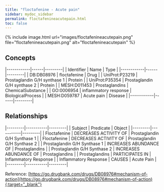 ```yaml
---
title: "floctafenine - Acute pain"
sidebar: mydoc_sidebar
permalink: floctafenineacutepain.html
toc: false 
---
```


{% include image.html url="images/floctafenineacutepain.png" file="floctafenineacutepain.png" alt="floctafenineacutepain" %}

## Concepts

|------------|------|---------|
| Identifier | Name | Type    |
|------------|------|---------|
| DB:DB08976 | floctafenine | Drug |
| UniProt:P23219 | Prostaglandin G/H synthase 1 | Protein |
| UniProt:P35354 | Prostaglandin G/H synthase 2 | Protein |
| MESH:D011453 | Prostaglandins | ChemicalSubstance |
| GO:0006954 | inflammatory response | BiologicalProcess |
| MESH:D059787 | Acute pain | Disease |
|------------|------|---------|

## Relationships

|---------|-----------|---------|
| Subject | Predicate | Object  |
|---------|-----------|---------|
| Floctafenine | DECREASES ACTIVITY OF | Prostaglandin G/H Synthase 1 |
| Floctafenine | DECREASES ACTIVITY OF | Prostaglandin G/H Synthase 2 |
| Prostaglandin G/H Synthase 1 | INCREASES ABUNDANCE OF | Prostaglandins |
| Prostaglandin G/H Synthase 2 | INCREASES ABUNDANCE OF | Prostaglandins |
| Prostaglandins | PARTICIPATES IN | Inflammatory Response |
| Inflammatory Response | CAUSES | Acute Pain |
|---------|-----------|---------|

Reference: [https://go.drugbank.com/drugs/DB08976#mechanism-of-action](https://go.drugbank.com/drugs/DB08976#mechanism-of-action){:target="_blank"}